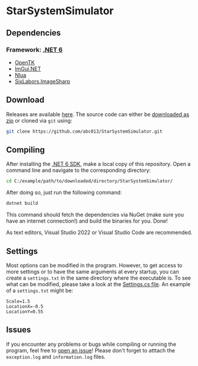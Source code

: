 # StarSystemSimulator


## Dependencies
### Framework: [.NET 6](https://dotnet.microsoft.com/download/dotnet/6.0)
- [OpenTK](https://github.com/opentk/opentk)
- [ImGui.NET](https://github.com/mellinoe/ImGui.NET)
- [Nlua](http://nlua.org/)
- [SixLabors.ImageSharp](https://sixlabors.com/products/imagesharp/)

## Download
Releases are available [here](https://github.com/abc013/StarSystemSimulator/releases).
The source code can either be [downloaded as zip](https://github.com/abc013/StarSystemSimulator/archive/master.zip) or cloned via `git` using:
```sh
git clone https://github.com/abc013/StarSystemSimulator.git
```

## Compiling
After installing the [.NET 6 SDK](https://dotnet.microsoft.com/download/dotnet/6.0), make a local copy of this repository.
Open a command line and navigate to the corresponding directory:
```sh
cd C:/example/path/to/downloaded/directory/StarSystemSimulator/
```
After doing so, just run the following command:
```sh
dotnet build
```
This command should fetch the dependencies via NuGet (make sure you have an internet connection!) and build the binaries for you. Done!

As text editors, Visual Studio 2022 or Visual Studio Code are recommended.

## Settings
Most options can be modified in the program. However, to get access to more settings or to have the same arguments at every startup, you can create a `settings.txt` in the same directory where the executable is. To see what can be modified, please take a look at the [Settings.cs file](https://github.com/abc013/StarSystemSimulator/blob/master/StarSystemSimulator/Settings.cs). An example of a `settings.txt` might be:
```
Scale=1.5
LocationX=-0.5
LocationY=0.55
```

## Issues
If you encounter any problems or bugs while compiling or running the program, feel free to [open an issue](https://github.com/abc013/StarSystemSimulator/issues/new)! Please don't forget to atttach the `exception.log` and `information.log` files.
